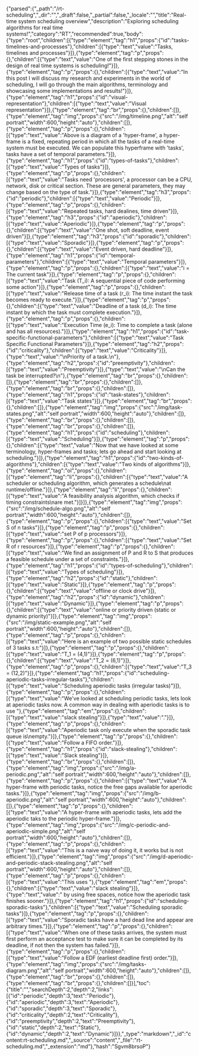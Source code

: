 {"parsed":{"_path":"/rt-scheduling","_dir":"","_draft":false,"_partial":false,"_locale":"","title":"Real-time system scheduling overview","description":"Exploring scheduling algorithms for real time systems!","category":"RT","recommended":true,"body":{"type":"root","children":[{"type":"element","tag":"h1","props":{"id":"tasks-timelines-and-processes"},"children":[{"type":"text","value":"Tasks, timelines and processes"}]},{"type":"element","tag":"p","props":{},"children":[{"type":"text","value":"One of the first stepping stones in the design of real time systems is scheduling!"}]},{"type":"element","tag":"p","props":{},"children":[{"type":"text","value":"In this post I will discuss my research and experiments in the world of scheduling, I will go through the main algorithms, terminology and showcasing some implementations and results!"}]},{"type":"element","tag":"h1","props":{"id":"visual-representation"},"children":[{"type":"text","value":"Visual representation"}]},{"type":"element","tag":"br","props":{},"children":[]},{"type":"element","tag":"img","props":{"src":"/img/timeline.png","alt":"self portrait","width":600,"height":"auto"},"children":[]},{"type":"element","tag":"p","props":{},"children":[{"type":"text","value":"Above is a diagram of a 'hyper-frame', a hyper-frame is a fixed, repeating period in which all the tasks of a real-time system must be executed. We can populate this hyperframe with 'tasks', tasks have a set of temporal parameters."}]},{"type":"element","tag":"h1","props":{"id":"types-of-tasks"},"children":[{"type":"text","value":"Types of tasks"}]},{"type":"element","tag":"p","props":{},"children":[{"type":"text","value":"Tasks need 'processors', a processor can be a CPU, network, disk or critical section. These are general parameters, they may change based on the type of task."}]},{"type":"element","tag":"h3","props":{"id":"periodic"},"children":[{"type":"text","value":"Periodic"}]},{"type":"element","tag":"p","props":{},"children":[{"type":"text","value":"Repeated tasks, hard dealines, time driven"}]},{"type":"element","tag":"h3","props":{"id":"aperiodic"},"children":[{"type":"text","value":"Aperiodic"}]},{"type":"element","tag":"p","props":{},"children":[{"type":"text","value":"One shot, soft deadline, event driven"}]},{"type":"element","tag":"h3","props":{"id":"sporadic"},"children":[{"type":"text","value":"Sporadic"}]},{"type":"element","tag":"p","props":{},"children":[{"type":"text","value":"Event driven, hard deadline"}]},{"type":"element","tag":"h1","props":{"id":"temporal-parameters"},"children":[{"type":"text","value":"Temporal parameters"}]},{"type":"element","tag":"p","props":{},"children":[{"type":"text","value":"i = The current task"}]},{"type":"element","tag":"p","props":{},"children":[{"type":"text","value":"Task (T_i): A sequential piece of code performing some action"}]},{"type":"element","tag":"p","props":{},"children":[{"type":"text","value":"Release time of a task (r_i): The time instant the task becomes ready to execute."}]},{"type":"element","tag":"p","props":{},"children":[{"type":"text","value":"Deadline of a task (d_i): The time instant by which the task must complete execution."}]},{"type":"element","tag":"p","props":{},"children":[{"type":"text","value":"Execution Time (e_i): Time to complete a task (alone and has all resources)."}]},{"type":"element","tag":"h1","props":{"id":"task-specific-functional-parameters"},"children":[{"type":"text","value":"Task Specific Functional Parameters"}]},{"type":"element","tag":"h2","props":{"id":"criticality"},"children":[{"type":"text","value":"Criticality"}]},{"type":"text","value":"\nPriority of a task.\n"},{"type":"element","tag":"h2","props":{"id":"preemptivity"},"children":[{"type":"text","value":"Preemptivity"}]},{"type":"text","value":"\nCan the task be interrupted?\n"},{"type":"element","tag":"br","props":{},"children":[]},{"type":"element","tag":"br","props":{},"children":[]},{"type":"element","tag":"br","props":{},"children":[]},{"type":"element","tag":"h1","props":{"id":"task-states"},"children":[{"type":"text","value":"Task states"}]},{"type":"element","tag":"br","props":{},"children":[]},{"type":"element","tag":"img","props":{"src":"/img/task-states.png","alt":"self portrait","width":600,"height":"auto"},"children":[]},{"type":"element","tag":"br","props":{},"children":[]},{"type":"element","tag":"br","props":{},"children":[]},{"type":"element","tag":"h1","props":{"id":"scheduling"},"children":[{"type":"text","value":"Scheduling"}]},{"type":"element","tag":"p","props":{},"children":[{"type":"text","value":"Now that we have looked at some terminology, hyper-frames and tasks; lets go ahead and start looking at scheduling."}]},{"type":"element","tag":"h1","props":{"id":"two-kinds-of-algorithms"},"children":[{"type":"text","value":"Two kinds of algorithms"}]},{"type":"element","tag":"ol","props":{},"children":[{"type":"element","tag":"li","props":{},"children":[{"type":"text","value":"A scheduler or scheduling algorithm, which generates a schedule\nat runtime/offline."}]},{"type":"element","tag":"li","props":{},"children":[{"type":"text","value":"A feasibility analysis algorithm, which checks if timing constraints\nare met."}]}]},{"type":"element","tag":"img","props":{"src":"/img/schedule-algo.png","alt":"self portrait","width":600,"height":"auto"},"children":[]},{"type":"element","tag":"p","props":{},"children":[{"type":"text","value":"Set S of n tasks"}]},{"type":"element","tag":"p","props":{},"children":[{"type":"text","value":"set P of p processors"}]},{"type":"element","tag":"p","props":{},"children":[{"type":"text","value":"Set R of r resources"}]},{"type":"element","tag":"p","props":{},"children":[{"type":"text","value":"We find an assignment of P and R to S that produces a feasible schedule under a set of constraints."}]},{"type":"element","tag":"h1","props":{"id":"types-of-scheduling"},"children":[{"type":"text","value":"Types of scheduling"}]},{"type":"element","tag":"h2","props":{"id":"static"},"children":[{"type":"text","value":"Static"}]},{"type":"element","tag":"p","props":{},"children":[{"type":"text","value":"offline or clock drive"}]},{"type":"element","tag":"h2","props":{"id":"dynamic"},"children":[{"type":"text","value":"Dynamic"}]},{"type":"element","tag":"p","props":{},"children":[{"type":"text","value":"online or priority driven (static or dynamic priority)"}]},{"type":"element","tag":"img","props":{"src":"/img/static-example.png","alt":"self portrait","width":600,"height":"auto"},"children":[]},{"type":"element","tag":"p","props":{},"children":[{"type":"text","value":"Here is an example of two possible static schedules of 3 tasks s.t:"}]},{"type":"element","tag":"p","props":{},"children":[{"type":"text","value":"T_1 = (4,1)"}]},{"type":"element","tag":"p","props":{},"children":[{"type":"text","value":"T_2 = (6,1)"}]},{"type":"element","tag":"p","props":{},"children":[{"type":"text","value":"T_3 = (12,2)"}]},{"type":"element","tag":"h1","props":{"id":"scheduling-aperiodic-tasks-irregular-tasks"},"children":[{"type":"text","value":"Scheduling aperiodic tasks (irregular tasks)"}]},{"type":"element","tag":"p","props":{},"children":[{"type":"text","value":"We've looked at scheduling periodic tasks, lets look at aperiodic tasks now. A common way in dealing with aperiodic tasks is to use "},{"type":"element","tag":"em","props":{},"children":[{"type":"text","value":"slack stealing"}]},{"type":"text","value":"."}]},{"type":"element","tag":"p","props":{},"children":[{"type":"text","value":"Aperiodic task only execute when the sporadic task queue is\nempty."}]},{"type":"element","tag":"p","props":{},"children":[{"type":"text","value":"Follow a FIFO order."}]},{"type":"element","tag":"h1","props":{"id":"slack-stealing"},"children":[{"type":"text","value":"Slack stealing"}]},{"type":"element","tag":"br","props":{},"children":[]},{"type":"element","tag":"img","props":{"src":"/img/a-periodic.png","alt":"self portrait","width":600,"height":"auto"},"children":[]},{"type":"element","tag":"p","props":{},"children":[{"type":"text","value":"A hyper-frame with periodic tasks, notice the free gaps available for aperiodic tasks."}]},{"type":"element","tag":"img","props":{"src":"/img/b-aperiodic.png","alt":"self portrait","width":600,"height":"auto"},"children":[]},{"type":"element","tag":"p","props":{},"children":[{"type":"text","value":"A hyper-frame with aperiodic tasks, lets add the aperiodic taks to the periodic hyper-frame."}]},{"type":"element","tag":"img","props":{"src":"/img/c-periodic-and-aperiodic-simple.png","alt":"self portrait","width":600,"height":"auto"},"children":[]},{"type":"element","tag":"p","props":{},"children":[{"type":"text","value":"This is a naive way of doing it, it works but is not efficient."}]},{"type":"element","tag":"img","props":{"src":"/img/d-aperiodic-and-periodic-stack-stealing.png","alt":"self portrait","width":600,"height":"auto"},"children":[]},{"type":"element","tag":"p","props":{},"children":[{"type":"text","value":"This uses "},{"type":"element","tag":"em","props":{},"children":[{"type":"text","value":"slack stealing"}]},{"type":"text","value":" by using free spaces, notice how the aperiodic task finishes sooner."}]},{"type":"element","tag":"h1","props":{"id":"scheduling-sporadic-tasks"},"children":[{"type":"text","value":"Scheduling sporadic tasks"}]},{"type":"element","tag":"p","props":{},"children":[{"type":"text","value":"Sporadic tasks have a hard dead line and appear are arbitrary times."}]},{"type":"element","tag":"p","props":{},"children":[{"type":"text","value":"When one of these tasks arrives, the system must first perform an acceptance test to make sure it can be completed by its deadline, if not then the system has failed."}]},{"type":"element","tag":"p","props":{},"children":[{"type":"text","value":"Follow a EDF (earliest deadline first) order."}]},{"type":"element","tag":"img","props":{"src":"/img/tasks-diagram.png","alt":"self portrait","width":600,"height":"auto"},"children":[]},{"type":"element","tag":"br","props":{},"children":[]},{"type":"element","tag":"br","props":{},"children":[]}],"toc":{"title":"","searchDepth":2,"depth":2,"links":[{"id":"periodic","depth":3,"text":"Periodic"},{"id":"aperiodic","depth":3,"text":"Aperiodic"},{"id":"sporadic","depth":3,"text":"Sporadic"},{"id":"criticality","depth":2,"text":"Criticality"},{"id":"preemptivity","depth":2,"text":"Preemptivity"},{"id":"static","depth":2,"text":"Static"},{"id":"dynamic","depth":2,"text":"Dynamic"}]}},"_type":"markdown","_id":"content:rt-scheduling.md","_source":"content","_file":"rt-scheduling.md","_extension":"md"},"hash":"Sgvm8brsoP"}